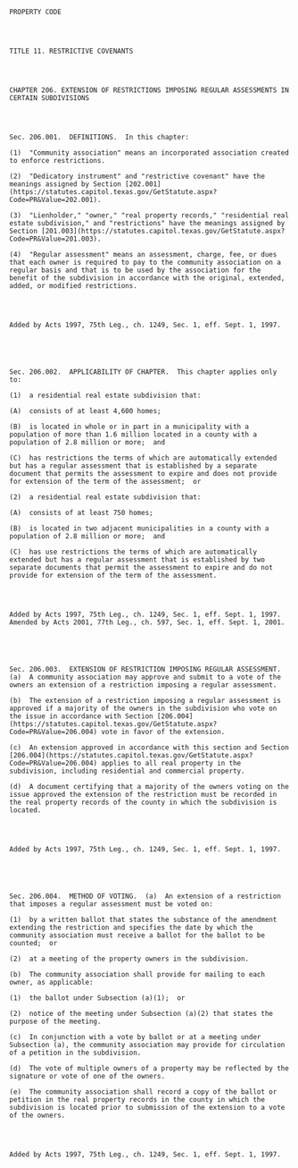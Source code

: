 ﻿
    
    
    	
    					
    
    
    PROPERTY CODE
    
      
    
    
    TITLE 11. RESTRICTIVE COVENANTS
    
      
    
    
    CHAPTER 206. EXTENSION OF RESTRICTIONS IMPOSING REGULAR ASSESSMENTS IN CERTAIN SUBDIVISIONS
    
      
    
    
    Sec. 206.001.  DEFINITIONS.  In this chapter:
    
    (1)  "Community association" means an incorporated association created to enforce restrictions.
    
    (2)  "Dedicatory instrument" and "restrictive covenant" have the meanings assigned by Section [202.001](https://statutes.capitol.texas.gov/GetStatute.aspx?Code=PR&Value=202.001).
    
    (3)  "Lienholder," "owner," "real property records," "residential real estate subdivision," and "restrictions" have the meanings assigned by Section [201.003](https://statutes.capitol.texas.gov/GetStatute.aspx?Code=PR&Value=201.003).
    
    (4)  "Regular assessment" means an assessment, charge, fee, or dues that each owner is required to pay to the community association on a regular basis and that is to be used by the association for the benefit of the subdivision in accordance with the original, extended, added, or modified restrictions.
    
    
    
    
    Added by Acts 1997, 75th Leg., ch. 1249, Sec. 1, eff. Sept. 1, 1997.
    
    
    
    
    
    Sec. 206.002.  APPLICABILITY OF CHAPTER.  This chapter applies only to:
    
    (1)  a residential real estate subdivision that:
    
    (A)  consists of at least 4,600 homes;
    
    (B)  is located in whole or in part in a municipality with a population of more than 1.6 million located in a county with a population of 2.8 million or more;  and
    
    (C)  has restrictions the terms of which are automatically extended but has a regular assessment that is established by a separate document that permits the assessment to expire and does not provide for extension of the term of the assessment;  or
    
    (2)  a residential real estate subdivision that:
    
    (A)  consists of at least 750 homes;
    
    (B)  is located in two adjacent municipalities in a county with a population of 2.8 million or more;  and
    
    (C)  has use restrictions the terms of which are automatically extended but has a regular assessment that is established by two separate documents that permit the assessment to expire and do not provide for extension of the term of the assessment.
    
    
    
    
    Added by Acts 1997, 75th Leg., ch. 1249, Sec. 1, eff. Sept. 1, 1997.  Amended by Acts 2001, 77th Leg., ch. 597, Sec. 1, eff. Sept. 1, 2001.
    
    
    
    
    
    Sec. 206.003.  EXTENSION OF RESTRICTION IMPOSING REGULAR ASSESSMENT.  (a)  A community association may approve and submit to a vote of the owners an extension of a restriction imposing a regular assessment.
    
    (b)  The extension of a restriction imposing a regular assessment is approved if a majority of the owners in the subdivision who vote on the issue in accordance with Section [206.004](https://statutes.capitol.texas.gov/GetStatute.aspx?Code=PR&Value=206.004) vote in favor of the extension.
    
    (c)  An extension approved in accordance with this section and Section [206.004](https://statutes.capitol.texas.gov/GetStatute.aspx?Code=PR&Value=206.004) applies to all real property in the subdivision, including residential and commercial property.
    
    (d)  A document certifying that a majority of the owners voting on the issue approved the extension of the restriction must be recorded in the real property records of the county in which the subdivision is located.
    
    
    
    
    Added by Acts 1997, 75th Leg., ch. 1249, Sec. 1, eff. Sept. 1, 1997.
    
    
    
    
    
    Sec. 206.004.  METHOD OF VOTING.  (a)  An extension of a restriction that imposes a regular assessment must be voted on:
    
    (1)  by a written ballot that states the substance of the amendment extending the restriction and specifies the date by which the community association must receive a ballot for the ballot to be counted;  or
    
    (2)  at a meeting of the property owners in the subdivision.
    
    (b)  The community association shall provide for mailing to each owner, as applicable:
    
    (1)  the ballot under Subsection (a)(1);  or
    
    (2)  notice of the meeting under Subsection (a)(2) that states the purpose of the meeting.
    
    (c)  In conjunction with a vote by ballot or at a meeting under Subsection (a), the community association may provide for circulation of a petition in the subdivision.
    
    (d)  The vote of multiple owners of a property may be reflected by the signature or vote of one of the owners.
    
    (e)  The community association shall record a copy of the ballot or petition in the real property records in the county in which the subdivision is located prior to submission of the extension to a vote of the owners.
    
    
    
    
    Added by Acts 1997, 75th Leg., ch. 1249, Sec. 1, eff. Sept. 1, 1997.
    
    
    
    
    				
